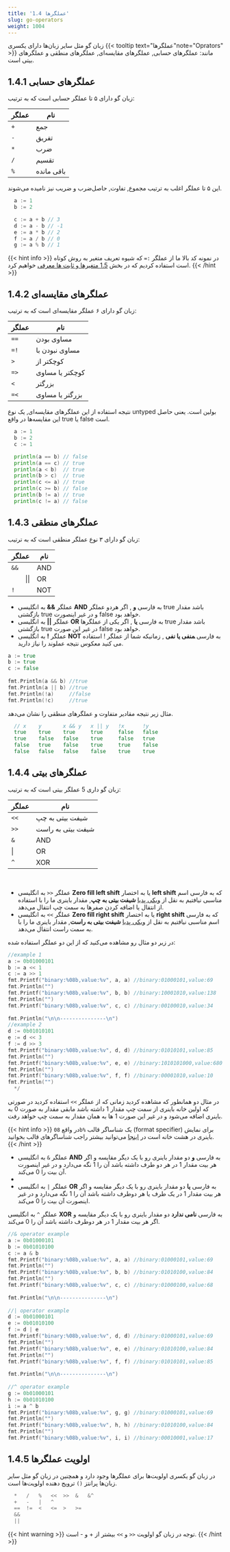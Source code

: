 ```yaml
---
title: '1.4 عملگرها'
slug: go-operators
weight: 1004
---
```


زبان گو مثل سایر زبان‌ها دارای یکسری {{< tooltip text="عملگرها"note="Oprators" >}} مانند: عملگرهای حسابی, عملگرهای مقایسه‌ای, عملگرهای منطقی و عملگرهای بیتی است.

## 1.4.1 عملگرهای حسابی
زبان گو دارای ۵ تا عملگر حسابی است که به ترتیب:

| عملگر | نام        |
|---|----------|
| `+` | جمع    | 
| `-` | تفریق     |
| `*` | ضرب     |
| `/` | تقسیم     |
| `%` | باقی مانده     |

این ۵ تا عملگر اغلب به ترتیب مجموع, تفاوت, حاصل‌ضرب و ضریب نیز نامیده می‌شوند.

```go
  a := 1
  b := 2

  c := a + b // 3
  d := a - b // -1
  e := a * b // 2
  f := a / b // 0
  g := a % b // 1
```


{{< hint info >}}
در نمونه کد بالا ما از عملگر `:=` که شیوه تعریف متغیر به روش کوتاه است استفاده کردیم که در بخش [1.5 متغیرها و ثابت ها معرفی](https://book.gofarsi.ir/chapter-1/go-variables-and-consts/) خواهیم کرد.
{{< /hint >}}

## 1.4.2 عملگرهای مقایسه‌ای
زبان گو دارای ۶ عملگر مقایسه‌ای است که به ترتیب:

| عملگر | نام        |
|---|----------|
| `==` | مساوی بودن    | 
| `=!` | مساوی نبودن با    |
| `>` | کوچکتر از     |
| `=>` | کوچکتر یا مساوی     |
| `<` | بزرگتر     |
| `=<` | بزرگتر یا مساوی     |

نتیجه استفاده از این عملگرهای مقایسه‌ای, یک نوع untyped بولین است. یعنی حاصل این مقایسه‌ها در واقع true یا false است.

```go
  a := 1
  b := 2
  c := 1

  println(a == b) // false
  println(a == c) // true
  println(a < b)  // true
  println(b > c)  // true
  println(c <= a) // true
  println(c >= b) // false
  println(b != a) // true
  println(c != a) // false
```


## 1.4.3 عملگرهای منطقی
زبان گو دارای ۳ نوع عملگر منطقی است که به ترتیب:

| عملگر | نام        |
|---|----------|
| `&&` | AND    | 
| `    `&#124;&#124; | OR    |
| `!` | NOT    |



-   عملگر **&&** به انگلیسی  **AND** به فارسی **و**  , اگر هردو عملگر true باشد مقدار بازگشتی true و در غیر اینصورت false خواهد بود.
- عملگر **||**  به انگلیسی **OR** به فارسی  **یا** , اگر یکی از عملگرها true باشد مقدار بازگشتی true در غیر این صورت false خواهد بود.   
- عملگر **!** به انگلیسی **NOT** به فارسی ‍‍**منفی یا نفی**  , زمانیکه شما از عملگر ! استفاده می کنید معکوس نتیجه عملوند را نیاز دارید.

```go
a := true  
b := true  
c := false  
  
fmt.Println(a && b) //true  
fmt.Println(a || b) //true  
fmt.Println(!a)     //false  
fmt.Println(!c)     //true
```

مثال زیر نتیجه مقادیر متفاوت و عملگرهای منطقی را نشان می‌دهد.
```go
  // x    y       x && y   x || y   !x      !y
  true    true    true     true     false   false
  true    false   false    true     false   true
  false   true    false    true     true    false
  false   false   false    false    true    true
```

## 1.4.4 عملگرهای بیتی
زبان گو داری 5 عملگر بیتی است که به ترتیب:

| عملگر | نام        |
|---|----------|
| `<<` |شیفت بیتی به چپ   | 
| `>>` | شیفت بیتی به راست   |
| `&` | AND    |
|&#124; | OR    |
| `^` | XOR    |

‍‍ 
-   عملگر `<<` به انگلیسی **Zero fill left shift** یا به اختصار **left shift** که به فارسی اسم مناسبی نیافتیم به نقل از [ویکی پدیا](https://fa.wikipedia.org/wiki/%D8%B9%D9%85%D9%84%DB%8C%D8%A7%D8%AA_%D8%A8%DB%8C%D8%AA%DB%8C) **شیفت بیتی به چپ**, مقدار باینری ما را با استفاده از انتقال یا اضافه کردن صفرها به سمت چپ انتقال می‌دهد.
-  عملگر `>>`  به انگلیسی **Zero fill right shift** یا به اختصار **right shift** که به فارسی اسم مناسبی نیافتیم به نقل از [ویکی پدیا](https://fa.wikipedia.org/wiki/%D8%B9%D9%85%D9%84%DB%8C%D8%A7%D8%AA_%D8%A8%DB%8C%D8%AA%DB%8C) **شیفت بیتی به راست**, مقدار باینری ما را با به سمت راست انتقال می‌دهد.


در زیر دو مثال رو مشاهده می‌کنید که  از این دو عملگر استفاده شده:
```go
//example 1  
a := 0b01000101  
b := a << 1  
c := a >> 1  
fmt.Printf("binary:%08b,value:%v", a, a) //binary:01000101,value:69  
fmt.Println("")  
fmt.Printf("binary:%08b,value:%v", b, b) //binary:10001010,value:138  
fmt.Println("")  
fmt.Printf("binary:%08b,value:%v", c, c) //binary:00100010,value:34  
  
fmt.Println("\n\n---------------\n")  
//example 2
d := 0b01010101  
e := d << 3  
f := d >> 3  
fmt.Printf("binary:%08b,value:%v", d, d) //binary:01010101,value:85  
fmt.Println("")  
fmt.Printf("binary:%08b,value:%v", e, e) //binary:1010101000,value:680  
fmt.Println("")  
fmt.Printf("binary:%08b,value:%v", f, f) //binary:00001010,value:10  
fmt.Println("") 
  */
```
در مثال دو  همانطور که مشاهده کردید زمانی که از عملگر `>>`  استفاده کردید در صورتی که اولین خانه باینری از سمت چپ مقدار 1 داشته باشد مابقی مقدار به صورت 0 به باینری اضافه می‌شود و در غیر این صورت 1 ها به همان مقدار به سمت چپ خواهد رفت.

{{< hint info >}}
 در واقع    `08b%` یک شناساگر قالب (format specifier) برای نمایش باینری در هشت خانه  است در [اینجا](https://pkg.go.dev/fmt) می‌توانید بیشتر راجب شناساگرهای قالب بخوانید.
{{< /hint >}}



-   عملگر `&` به انگلیسی **AND** به فارسی **و** دو مقدار باینری رو با یک دیگر مقایسه و اگر هر بیت مقدار 1 در هر دو طرف داشته باشد آن را 1 نگه می‌دارد و در غیر اینصورت آن بیت را 0 می‌کند.
- 
-   عملگر `|` به انگلیسی **OR** به فارسی **یا** دو مقدار باینری رو با یک دیگر مقایسه و اگر هر بیت مقدار 1 در یک طرف یا هر دوطرف داشته باشد آن را 1 نگه می‌دارد و در غیر اینصورت آن بیت را 0 می‌کند.

  عملگر `^` به انگلیسی **XOR** به فارسی **نامی ندارد** دو مقدار باینری رو با یک دیگر مقایسه و اگر هر بیت مقدار 1 در هر دوطرف داشته باشد آن را  0 می‌کند.
```go
//& operator example  
a := 0b01000101  
b := 0b01010100  
c := a & b  
fmt.Printf("binary:%08b,value:%v", a, a) //binary:01000101,value:69  
fmt.Println("")  
fmt.Printf("binary:%08b,value:%v", b, b) //binary:01010100,value:84  
fmt.Println("")  
fmt.Printf("binary:%08b,value:%v", c, c) //binary:01000100,value:68  
  
fmt.Println("\n\n---------------\n")  
  
//| operator example  
d := 0b01000101  
e := 0b01010100  
f := d | e  
fmt.Printf("binary:%08b,value:%v", d, d) //binary:01000101,value:69  
fmt.Println("")  
fmt.Printf("binary:%08b,value:%v", e, e) //binary:01010100,value:84  
fmt.Println("")  
fmt.Printf("binary:%08b,value:%v", f, f) //binary:01010101,value:85  
  
fmt.Println("\n\n---------------\n")  
  
//^ operator example  
g := 0b01000101  
h := 0b01010100  
i := a ^ b  
fmt.Printf("binary:%08b,value:%v", g, g) //binary:01000101,value:69  
fmt.Println("")  
fmt.Printf("binary:%08b,value:%v", h, h) //binary:01010100,value:84  
fmt.Println("")  
fmt.Printf("binary:%08b,value:%v", i, i) //binary:00010001,value:17
```




 
## 1.4.5 اولویت عملگرها
در زبان گو یکسری اولویت‌ها برای عملگرها وجود دارد و همچنین در زبان گو مثل سایر زبان‌ها پرانتز `()` ترویج دهنده اولویت‌ها است.

```go
  *   /   %   <<  >>  &   &^
  +   -   |   ^
  ==  !=  <   <=  >   >=
  &&
  ||
```

{{< hint warning >}}
توجه در زبان گو اولویت `<<` و `>>` بیشتر از + و - است.
{{< /hint >}}
